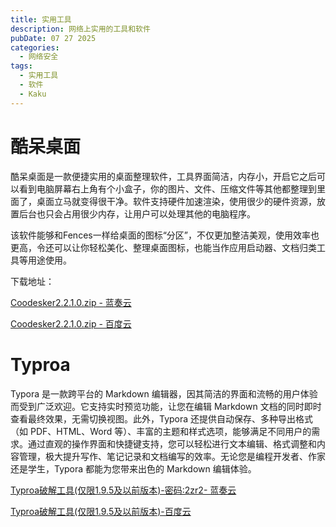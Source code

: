 ```yaml
---
title: 实用工具
description: 网络上实用的工具和软件
pubDate: 07 27 2025
categories: 
  - 网络安全
tags:
  - 实用工具
  - 软件
  - Kaku
---
```


# 酷呆桌面

酷呆桌面是一款便捷实用的桌面整理软件，工具界面简洁，内存小，开启它之后可以看到电脑屏幕右上角有个小盒子，你的图片、文件、压缩文件等其他都整理到里面了，桌面立马就变得很干净。软件支持硬件加速渲染，使用很少的硬件资源，放置后台也只会占用很少内存，让用户可以处理其他的电脑程序。

该软件能够和Fences一样给桌面的图标“分区”，不仅更加整洁美观，使用效率也更高，令还可以让你轻松美化、整理桌面图标，也能当作应用启动器、文档归类工具等用途使用。

下载地址：

[Coodesker2.2.1.0.zip - 蓝奏云](https://kaku.lanzout.com/i0nHs31yndch)

[Coodesker2.2.1.0.zip - 百度云](https://pan.baidu.com/s/1zU6dNu0n5kxhftin2_S4iQ?pwd=br8n)

# Typroa

Typora 是一款跨平台的 Markdown 编辑器，因其简洁的界面和流畅的用户体验而受到广泛欢迎。它支持实时预览功能，让您在编辑 Markdown 文档的同时即时查看最终效果，无需切换视图。此外，Typora 还提供自动保存、多种导出格式（如 PDF、HTML、Word 等）、丰富的主题和样式选项，能够满足不同用户的需求。通过直观的操作界面和快捷键支持，您可以轻松进行文本编辑、格式调整和内容管理，极大提升写作、笔记记录和文档编写的效率。无论您是编程开发者、作家还是学生，Typora 都能为您带来出色的 Markdown 编辑体验。


[Typroa破解工具(仅限1.9.5及以前版本)-密码:2zr2- 蓝奏云](https://kaku.lanzout.com/iZBff322iimb)

[Typroa破解工具(仅限1.9.5及以前版本)-百度云](https://pan.baidu.com/s/1xF8u5jtb7K5pDJAm7tBy1g?pwd=8ea6)
